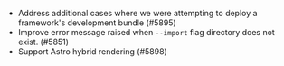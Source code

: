 - Address additional cases where we were attempting to deploy a framework's development bundle (#5895)
- Improve error message raised when `--import` flag directory does not exist. (#5851)
- Support Astro hybrid rendering (#5898)

